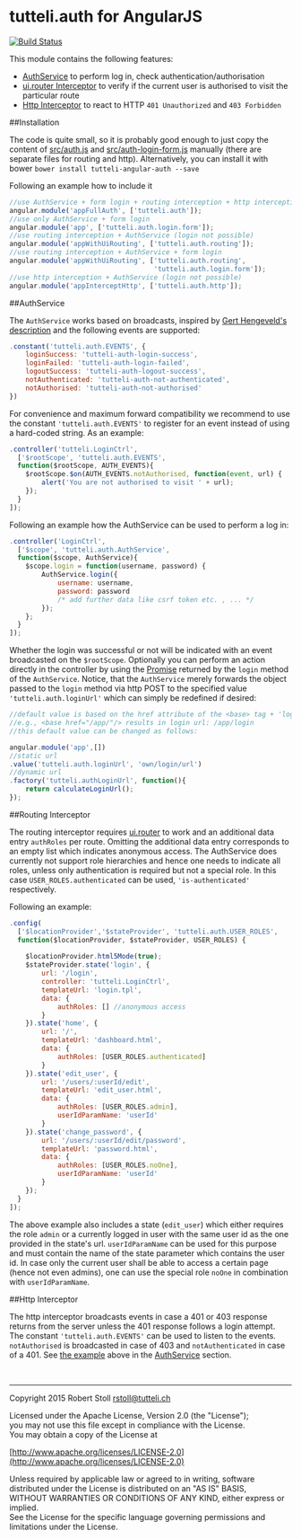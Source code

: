 # tutteli.auth for AngularJS

[![Build Status](https://travis-ci.org/robstoll/angular-auth.svg?branch=master)](https://travis-ci.org/robstoll/angular-auth)

This module contains the following features:

- [AuthService](#authservice) to perform log in, check authentication/authorisation
- [ui.router Interceptor](#routing-interceptor) to verify if the current user is authorised to visit the particular route
- [Http Interceptor](#http-interceptor) to react to HTTP `401 Unauthorized` and `403 Forbidden`


##Installation

The code is quite small, so it is probably good enough to just copy the content of [src/auth.js](https://github.com/robstoll/angular-auth/blob/master/src/auth.js) and [src/auth-login-form.js](https://github.com/robstoll/angular-auth/blob/master/src/auth-login-form.js) manually (there are separate files for routing and http). Alternatively, you can install it with bower 
`bower install tutteli-angular-auth --save`

Following an example how to include it 

```javascript
//use AuthService + form login + routing interception + http interception
angular.module('appFullAuth', ['tutteli.auth']); 
//use only AuthService + form login 
angular.module('app', ['tutteli.auth.login.form']); 
//use routing interception + AuthService (login not possible)
angular.module('appWithUiRouting', ['tutteli.auth.routing']); 
//use routing interception + AuthService + form login
angular.module('appWithUiRouting', ['tutteli.auth.routing', 
                                    'tutteli.auth.login.form']); 
//use http interception + AuthService (login not possible)
angular.module('appInterceptHttp', ['tutteli.auth.http']); 

```

##AuthService

The `AuthService` works based on broadcasts, inspired by [Gert Hengeveld's description](https://medium.com/opinionated-angularjs/techniques-for-authentication-in-angularjs-applications-7bbf0346acec) and the following events are supported:

```javascript
.constant('tutteli.auth.EVENTS', {
    loginSuccess: 'tutteli-auth-login-success',
    loginFailed: 'tutteli-auth-login-failed',
    logoutSuccess: 'tutteli-auth-logout-success',
    notAuthenticated: 'tutteli-auth-not-authenticated',
    notAuthorised: 'tutteli-auth-not-authorised'
})
```

<a name="listening-example"></a>For convenience and maximum forward compatibility we recommend to use the constant `'tutteli.auth.EVENTS'` to register for an event instead of using a hard-coded string. As an example:

```javascript
.controller('tutteli.LoginCtrl', 
  ['$rootScope', 'tutteli.auth.EVENTS', 
  function($rootScope, AUTH_EVENTS){
    $rootScope.$on(AUTH_EVENTS.notAuthorised, function(event, url) {
        alert('You are not authorised to visit ' + url);
    });  
  }
]);
```

Following an example how the AuthService can be used to perform a log in:

```javascript
.controller('LoginCtrl', 
  ['$scope', 'tutteli.auth.AuthService', 
  function($scope, AuthService){
    $scope.login = function(username, password) {
        AuthService.login({
            username: username, 
            password: password 
            /* add further data like csrf token etc. , ... */
        });
    };
  }
]);
```

Whether the login was successful or not will be indicated with an event broadcasted on the `$rootScope`. Optionally you can perform an action directly in the controller by using the [Promise](https://docs.angularjs.org/api/ng/service/$q#the-promise-api) returned by the `login` method of the `AuthService`. Notice, that the `AuthService` merely forwards the object passed to the `login` method via http POST to the specified value `'tutteli.auth.loginUrl'` which can simply be redefined if desired:

```javascript
//default value is based on the href attribute of the <base> tag + 'login'
//e.g., <base href="/app/"/> results in login url: /app/login
//this default value can be changed as follows:

angular.module('app',[])
//static url
.value('tutteli.auth.loginUrl', 'own/login/url')
//dynamic url
.factory('tutteli.authLoginUrl', function(){
    return calculateLoginUrl();
});
```


##Routing Interceptor

The routing interceptor requires [ui.router](https://github.com/angular-ui/ui-router) to work and an additional data entry `authRoles` per route. Omitting the additional data entry corresponds to an empty list which indicates anonymous access. The AuthService does currently not support role hierarchies and hence one needs to indicate all roles, unless only authentication is required but not a special role. In this case `USER_ROLES.authenticated` can be used, `'is-authenticated'` respectively.

Following an example:

```javascript
.config(
  ['$locationProvider','$stateProvider', 'tutteli.auth.USER_ROLES',
  function($locationProvider, $stateProvider, USER_ROLES) {
      
    $locationProvider.html5Mode(true);
    $stateProvider.state('login', {
        url: '/login',
        controller: 'tutteli.LoginCtrl',
        templateUrl: 'login.tpl',
        data: {
            authRoles: [] //anonymous access
        }
    }).state('home', {
        url: '/',
        templateUrl: 'dashboard.html',
        data: {
            authRoles: [USER_ROLES.authenticated]
        }
    }).state('edit_user', {
        url: '/users/:userId/edit',
        templateUrl: 'edit_user.html',
        data: {
            authRoles: [USER_ROLES.admin],
            userIdParamName: 'userId'
        }
    }).state('change_password', {
        url: '/users/:userId/edit/password',
        templateUrl: 'password.html',
        data: {
            authRoles: [USER_ROLES.noOne],
            userIdParamName: 'userId'
        }
    });
  }
]);
```

The above example also includes a state (`edit_user`) which either requires the role `admin` or a currently logged in user with the same user id as the one provided in the state's url. `userIdParamName` can be used for this purpose and must contain the name of the state parameter which contains the user id. In case only the current user shall be able to access a certain page (hence not even admins), one can use the special role `noOne` in combination with `userIdParamName`.


##Http Interceptor

The http interceptor broadcasts events in case a 401 or 403 response returns from the server unless the 401 response follows a login attempt. The constant `'tutteli.auth.EVENTS'` can be used to listen to the events. `notAuthorised` is broadcasted in case of 403 and `notAuthenticated` in case of a 401. See [the example](#listening-example) above in the [AuthService](#authservice) section.

<br/>

---

Copyright 2015 Robert Stoll <rstoll@tutteli.ch>

Licensed under the Apache License, Version 2.0 (the "License");  
you may not use this file except in compliance with the License.  
You may obtain a copy of the License at  

[http://www.apache.org/licenses/LICENSE-2.0](http://www.apache.org/licenses/LICENSE-2.0)

Unless required by applicable law or agreed to in writing, software  
distributed under the License is distributed on an "AS IS" BASIS,  
WITHOUT WARRANTIES OR CONDITIONS OF ANY KIND, either express or implied.  
See the License for the specific language governing permissions and  
limitations under the License.